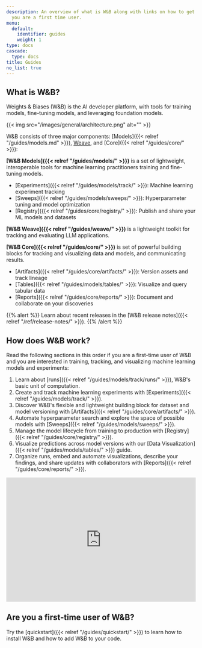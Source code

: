 ```yaml
---
description: An overview of what is W&B along with links on how to get started if
  you are a first time user.
menu:
  default:
    identifier: guides
    weight: 1
type: docs
cascade:
  type: docs
title: Guides
no_list: true
---
```


## What is W&B?

Weights & Biases (W&B) is the AI developer platform, with tools for training models, fine-tuning models, and leveraging foundation models. 

{{< img src="/images/general/architecture.png" alt="" >}}

W&B consists of three major components: [Models]({{< relref "/guides/models.md" >}}), [Weave](https://wandb.github.io/weave/), and [Core]({{< relref "/guides/core/" >}}):

**[W&B Models]({{< relref "/guides/models/" >}})** is a set of lightweight, interoperable tools for machine learning practitioners training and fine-tuning models.
- [Experiments]({{< relref "/guides/models/track/" >}}): Machine learning experiment tracking
- [Sweeps]({{< relref "/guides/models/sweeps/" >}}): Hyperparameter tuning and model optimization
- [Registry]({{< relref "/guides/core/registry/" >}}): Publish and share your ML models and datasets

**[W&B Weave]({{< relref "/guides/weave/" >}})** is a lightweight toolkit for tracking and evaluating LLM applications.

**[W&B Core]({{< relref "/guides/core/" >}})** is set of powerful building blocks for tracking and visualizing data and models, and communicating results.
- [Artifacts]({{< relref "/guides/core/artifacts/" >}}): Version assets and track lineage
- [Tables]({{< relref "/guides/models/tables/" >}}): Visualize and query tabular data
- [Reports]({{< relref "/guides/core/reports/" >}}): Document and collaborate on your discoveries

{{% alert %}}
Learn about recent releases in the [W&B release notes]({{< relref "/ref/release-notes/" >}}).
{{% /alert %}}

## How does W&B work?

Read the following sections in this order if you are a first-time user of W&B and you are interested in training, tracking, and visualizing machine learning models and experiments:

1. Learn about [runs]({{< relref "/guides/models/track/runs/" >}}), W&B's basic unit of computation.
2. Create and track machine learning experiments with [Experiments]({{< relref "/guides/models/track/" >}}).
3. Discover W&B's flexible and lightweight building block for dataset and model versioning with [Artifacts]({{< relref "/guides/core/artifacts/" >}}).
4. Automate hyperparameter search and explore the space of possible models with [Sweeps]({{< relref "/guides/models/sweeps/" >}}).
5. Manage the model lifecycle from training to production with [Registry]({{< relref "/guides/core/registry/" >}}).
6. Visualize predictions across model versions with our [Data Visualization]({{< relref "/guides/models/tables/" >}}) guide.
7. Organize runs, embed and automate visualizations, describe your findings, and share updates with collaborators with [Reports]({{< relref "/guides/core/reports/" >}}).

<iframe width="100%" height="330" src="https://www.youtube.com/embed/tHAFujRhZLA" title="Weights &amp; Biases End-to-End Demo" frameborder="0" allow="accelerometer; autoplay; clipboard-write; encrypted-media; gyroscope; picture-in-picture; web-share" allowfullscreen></iframe>

## Are you a first-time user of W&B?

Try the [quickstart]({{< relref "/guides/quickstart/" >}}) to learn how to install W&B and how to add W&B to your code.